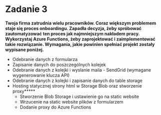 # Zadanie 3

**Twoja firma zatrudnia wielu pracowników. Coraz większym problemem staje się proces onboardingu. Zapadła decyzja, żeby spróbować zautomatyzować ten proces jak najmniejszym nakładem pracy. Wykorzystaj Azure Functions, żeby zaprojektować i zaimplementować takie rozwiązanie. Wymagania, jakie powinien spełniać projekt zostały wypisane poniżej.**

* Odebranie danych z formularza 
* Zapisanie danych do poszczególnych kolejek 
* Odebranie danych z kolejki i wyslanie maila - SendGrid \(wymagane wygenerowanie klucza API\) 
* Odebranie danych z kolejki i zapisanie danych do table storage 
* Hosting statycznej strony html w Storage Blob oraz stworzenie proxy**\***
  * Stworzenie Blob Storage i ustawienie go na static website 
  * Wrzucenie na static website plików z formularzem 
  * Dodanie proxy do Azure Functions 


